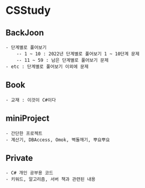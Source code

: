# CSStudy
## BackJoon
	- 단계별로 풀어보기
		-- 1 ~ 10 : 2022년 단계별로 풀어보기 1 ~ 10단계 문제
		-- 11 ~ 59 : 남은 단계별로 풀어보기 문제
	- etc : 단계별로 풀어보기 이외에 문제
## Book
	- 교재 : 이것이 C#이다
## miniProject
	- 간단한 프로젝트
	- 계산기, DBAccess, Omok, 벽돌깨기, 뿌요뿌요
## Private
	- C# 개인 공부용 코드
	- 키워드, 알고리즘, 서버 책과 관련된 내용